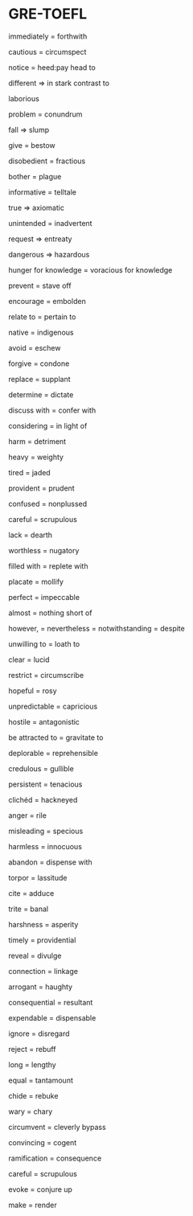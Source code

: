 # GRE-TOEFL

immediately = forthwith

cautious = circumspect

notice = heed:pay head to

different => in stark contrast to 

laborious 

problem = conundrum

fall => slump

give = bestow

disobedient = fractious

bother = plague

informative = telltale

true => axiomatic

unintended = inadvertent

request => entreaty

dangerous => hazardous

hunger for knowledge = voracious for knowledge

prevent = stave off

encourage = embolden

relate to = pertain to

native = indigenous

avoid = eschew

forgive = condone

replace = supplant

determine = dictate

discuss with = confer with

considering = in light of

harm = detriment

heavy = weighty

tired = jaded

provident = prudent

confused = nonplussed

careful = scrupulous

lack = dearth

worthless = nugatory

filled with = replete with

placate = mollify

perfect = impeccable

almost = nothing short of 

however, = nevertheless = notwithstanding = despite

unwilling to = loath to 

clear = lucid

restrict = circumscribe

hopeful = rosy

unpredictable = capricious

hostile = antagonistic

be attracted to = gravitate to 

deplorable = reprehensible

credulous = gullible

persistent = tenacious

clichéd = hackneyed

anger = rile

misleading = specious

harmless = innocuous

abandon = dispense with

torpor = lassitude

cite = adduce

trite = banal

harshness = asperity

timely = providential

reveal = divulge 

connection = linkage    

arrogant = haughty

consequential = resultant

expendable = dispensable

ignore = disregard

reject = rebuff

long = lengthy

equal = tantamount

chide = rebuke

wary = chary

circumvent = cleverly bypass

convincing = cogent

ramification = consequence

careful = scrupulous 

evoke = conjure up

make = render

